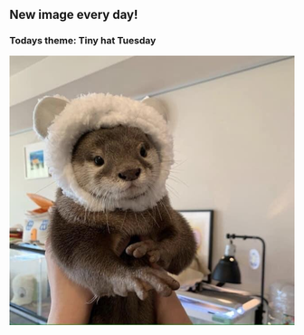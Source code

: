 ## New image every day!
### Todays theme: Tiny hat Tuesday
![regex](images/tiny-hat/7ts0yfdzw5k21.jpg)
